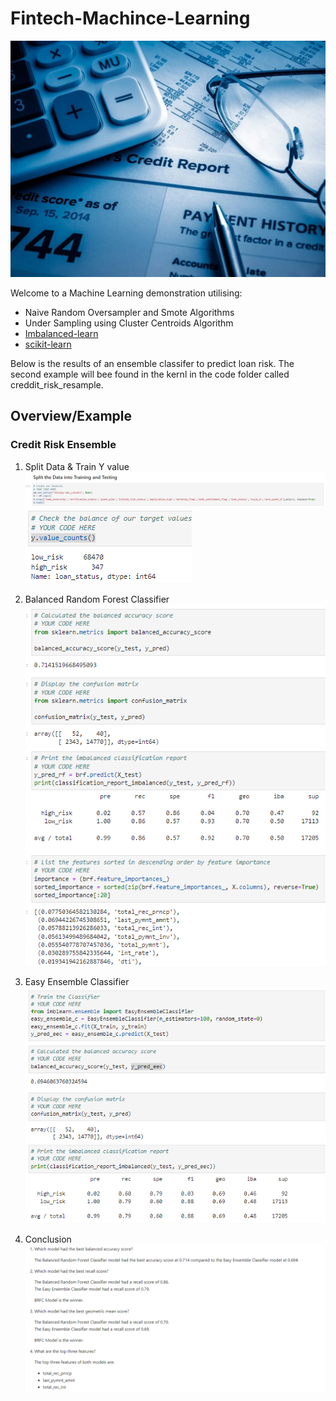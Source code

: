 # Fintech-Machince-Learning

![image_add](Images/credit-risk-analysis-1024x768.webp)  

Welcome to a Machine Learning  demonstration utilising:
- Naive Random Oversampler and Smote Algorithms
- Under Sampling using Cluster Centroids Algorithm
- [Imbalanced-learn](https://imbalanced-learn.org/stable/)
- [scikit-learn](https://scikit-learn.org/stable/)

Below is the results of an ensemble classifer to predict  loan risk.
The second example will bee found in the kernl in the code folder called creddit_risk_resample.
## Overview/Example

### Credit Risk Ensemble    
1. Split Data & Train Y value    
![image_add](Images/split_ensemble_data.png)  
![image_add](Images/counts_y_values_ensemble.png)  


2. Balanced Random Forest Classifier    
![image_add](Images/BRFC_ensemble_results.png)  

3. Easy Ensemble Classifier  
![image_add](Images/EEC_ensemble_results.png)  

4. Conclusion  
![image_add](Images/conclusion_ensemble.png)  


